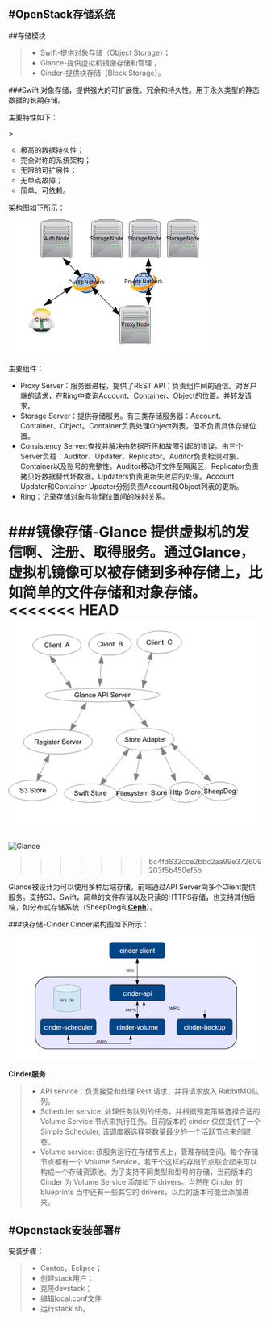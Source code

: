 #OpenStack存储系统
----------------------------------
##存储模块
>* Swift-提供对象存储（Object Storage）； 
>* Glance-提供虚拟机镜像存储和管理；
>* Cinder-提供块存储（Block Storage）。

###Swift
对象存储，提供强大的可扩展性、冗余和持久性。用于永久类型的静态数据的长期存储。
<p>主要特性如下：</p>
> <ul type="circle">
<li> 极高的数据持久性；</li>
<li> 完全对称的系统架构；</li>
<li>无限的可扩展性；</li>
<li> 无单点故障；</li>
<li> 简单、可依赖。</li>
</ul>

架构图如下所示：

![](https://github.com/C2python/opentsack-conf/blob/master/openstack/img/swift.png "Swift 架构")

主要组件：

* Proxy Server：服务器进程，提供了REST API；负责组件间的通信。对客户端的请求，在Ring中查询Account、Container、Object的位置。并转发请求。
* Storage Server：提供存储服务。有三类存储服务器：Account、Container、Object。Container负责处理Object列表，但不负责具体存储位置。
* Consistency Server:查找并解决由数据所怀和故障引起的错误。由三个Server负载：Auditor、Updater、Replicator。Auditor负责检测对象、Container以及账号的完整性。Auditor移动坏文件至隔离区，Replicator负责拷贝好数据替代坏数据。Updaters负责更新失败后的处理。Account Updater和Container Updater分别负责Account和Object列表的更新。
* Ring：记录存储对象与物理位置间的映射关系。

###镜像存储-Glance
提供虚拟机的发信啊、注册、取得服务。通过Glance，虚拟机镜像可以被存储到多种存储上，比如简单的文件存储和对象存储。
<<<<<<< HEAD
![](https://github.com/C2python/opentsack-conf/blob/master/openstack/img/Glance.png "Glance 架构")
=======
![Glance](https://github.com/C2python/opentsack-conf/blob/master/openstack/img/1node_net.jpg/Glance.png "Glance 架构")
>>>>>>> bc4fd632cce2bbc2aa99e372609203f5b450ef5b

Glance被设计为可以使用多种后端存储。前端通过API Server向多个Client提供服务。支持S3、Swift，简单的文件存储以及只读的HTTPS存储，也支持其他后端，如分布式存储系统（SheepDog和[**Ceph**](http:docs.ceph.org.cn)）。

###块存储-Cinder
Cinder架构图如下所示：

![](https://github.com/C2python/opentsack-conf/blob/master/openstack/img/Cinder.png "Cinder 架构")

**Cinder服务**
> * API service：负责接受和处理 Rest 请求，并将请求放入 RabbitMQ队列。
>* Scheduler service: 处理任务队列的任务，并根据预定策略选择合适的 Volume Service 节点来执行任务。目前版本的 cinder 仅仅提供了一个 Simple Scheduler, 该调度器选择卷数量最少的一个活跃节点来创建卷。
>* Volume service: 该服务运行在存储节点上，管理存储空间。每个存储节点都有一个 Volume Service，若干个这样的存储节点联合起来可以构成一个存储资源池。为了支持不同类型和型号的存储，当前版本的 Cinder 为 Volume Service 添加如下 drivers。当然在 Cinder 的 blueprints 当中还有一些其它的 drivers，以后的版本可能会添加进来。


#Openstack安装部署#
--------------------------------
安装步骤：
>* Centos，Eclipse；
>* 创建stack用户；
>* 克隆devstack；
>* 编辑local.conf文件
>* 运行stack.sh。

